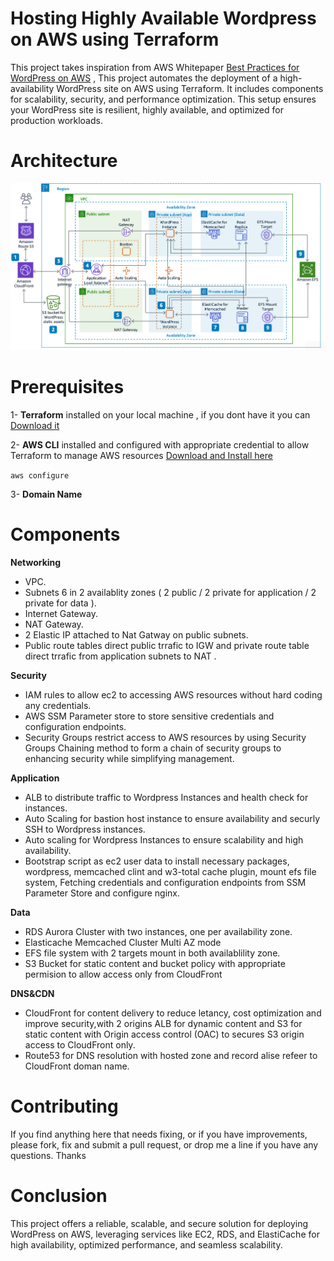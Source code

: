 # Hosting Highly Available Wordpress on AWS using Terraform 
This project takes inspiration from AWS Whitepaper [Best Practices for WordPress on AWS](https://docs.aws.amazon.com/whitepapers/latest/best-practices-wordpress/reference-architecture.html) , This project automates the deployment of a high-availability WordPress site on AWS using Terraform. It includes components for scalability, security, and performance optimization. This setup ensures your WordPress site is resilient, highly available, and optimized for production workloads.
# Architecture
![AWS Architecture](https://github.com/mohamed-r-abdelhafez/highly-available-wordpress-aws-terraform/blob/main/WordPress%20Architecture.png)
# Prerequisites
1- **Terraform** installed on your local machine , if you dont have it you can [Download it](https://developer.hashicorp.com/terraform/install) 

2- **AWS CLI** installed and configured with appropriate credential to allow Terraform to manage AWS resources [Download and Install here](https://docs.aws.amazon.com/cli/latest/userguide/getting-started-install.html)

`aws configure`

3- **Domain Name**

# Components
**Networking**
* VPC.
* Subnets 6 in 2 availablity zones ( 2 public / 2 private for application / 2 private for data ).
* Internet Gateway.
* NAT Gateway.
* 2 Elastic IP attached to Nat Gatway on public subnets.
* Public route tables direct public trrafic to IGW and private route table direct trrafic from application subnets to NAT .

**Security**
* IAM rules to allow ec2 to accessing AWS resources without hard coding any credentials.
* AWS SSM Parameter store to store sensitive credentials and configuration endpoints.
* Security Groups restrict access to AWS resources by using Security Groups Chaining method to form a chain of security groups to enhancing security while simplifying management.

**Application**
* ALB to distribute traffic to Wordpress Instances and health check for instances.
* Auto Scaling for bastion host instance to ensure availability and securly SSH to Wordpress instances.
* Auto scaling for Wordpress Instances to ensure scalability and high availability.
* Bootstrap script as ec2 user data to install necessary packages, wordpress, memcached clint and w3-total cache plugin, mount efs file system, Fetching credentials and configuration endpoints from SSM Parameter Store and configure nginx.

**Data**
* RDS Aurora Cluster with two instances, one per availability zone.
* Elasticache Memcached Cluster Multi AZ mode
* EFS file system with 2 targets mount in both availablility zone.
* S3 Bucket for static content and bucket policy with appropriate permision to allow access only from CloudFront

**DNS&CDN**
* CloudFront for content delivery to reduce letancy, cost optimization and improve security,with 2 origins ALB for dynamic content and S3 for static content with Origin access control (OAC) to secures S3 origin access to CloudFront only.
* Route53 for DNS resolution with hosted zone and record alise refeer to CloudFront doman name.

# Contributing

If you find anything here that needs fixing, or if you have improvements, please fork, fix and submit a pull request, or drop me a line if you have any questions. Thanks

# Conclusion 

This project offers a reliable, scalable, and secure solution for deploying WordPress on AWS, leveraging services like EC2, RDS, and ElastiCache for high availability, optimized performance, and seamless scalability. 
